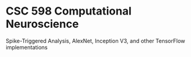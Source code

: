 # CSC 598 Computational Neuroscience
Spike-Triggered Analysis, AlexNet, Inception V3, and other TensorFlow implementations
